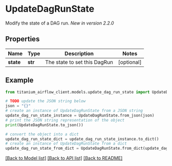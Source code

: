 # UpdateDagRunState

Modify the state of a DAG run.  *New in version 2.2.0* 

## Properties

Name | Type | Description | Notes
------------ | ------------- | ------------- | -------------
**state** | **str** | The state to set this DagRun | [optional] 

## Example

```python
from titanium_airflow_client.models.update_dag_run_state import UpdateDagRunState

# TODO update the JSON string below
json = "{}"
# create an instance of UpdateDagRunState from a JSON string
update_dag_run_state_instance = UpdateDagRunState.from_json(json)
# print the JSON string representation of the object
print(UpdateDagRunState.to_json())

# convert the object into a dict
update_dag_run_state_dict = update_dag_run_state_instance.to_dict()
# create an instance of UpdateDagRunState from a dict
update_dag_run_state_from_dict = UpdateDagRunState.from_dict(update_dag_run_state_dict)
```
[[Back to Model list]](../README.md#documentation-for-models) [[Back to API list]](../README.md#documentation-for-api-endpoints) [[Back to README]](../README.md)


